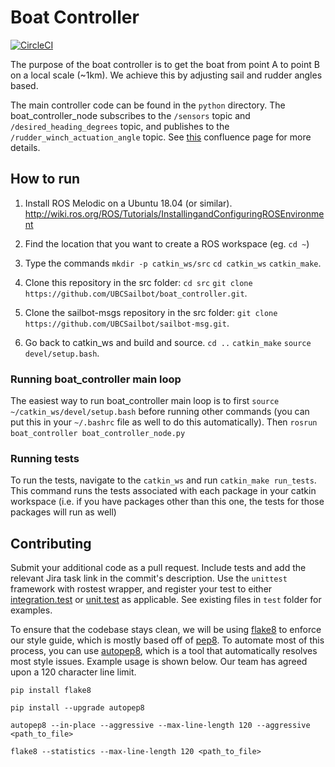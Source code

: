 # Boat Controller

[![CircleCI](https://circleci.com/gh/UBCSailbot/boat_controller.svg?style=svg)](https://circleci.com/gh/UBCSailbot/boat_controller)

The purpose of the boat controller is to get the boat from point A to point B on a local scale (~1km). We achieve this by adjusting sail and rudder angles based. 

The main controller code can be found in the `python` directory. The boat_controller_node subscribes to the `/sensors` topic and `/desired_heading_degrees` topic, and publishes to the `/rudder_winch_actuation_angle` topic. See [this](https://ubcsailbot.atlassian.net/wiki/spaces/ADA2/pages/1195147292/ROS+Topic+Names) confluence page for more details.

## How to run

1. Install ROS Melodic on a Ubuntu 18.04 (or similar). http://wiki.ros.org/ROS/Tutorials/InstallingandConfiguringROSEnvironment

2. Find the location that you want to create a ROS workspace (eg. `cd ~`)

3. Type the commands `mkdir -p catkin_ws/src` `cd catkin_ws` `catkin_make`.

4. Clone this repository in the src folder: `cd src` `git clone https://github.com/UBCSailbot/boat_controller.git`. 

5. Clone the sailbot-msgs repository in the src folder: `git clone https://github.com/UBCSailbot/sailbot-msg.git`.

6. Go back to catkin\_ws and build and source. `cd ..` `catkin_make` `source devel/setup.bash`.

### Running boat_controller main loop

The easiest way to run boat_controller main loop is to first `source ~/catkin_ws/devel/setup.bash` before running other commands (you can put this in your `~/.bashrc` file as well to do this automatically). Then `rosrun boat_controller boat_controller_node.py`
​

### Running tests

To run the tests, navigate to the `catkin_ws` and run `catkin_make run_tests`. This command runs the tests associated with each package in your catkin workspace (i.e. if you have packages other than this one, the tests for those packages will run as well)

## Contributing
Submit your additional code as a pull request.  Include tests and add the relevant Jira task link in the commit's description. Use the `unittest` framework with rostest wrapper, and register your test to either [integration.test](test/integration.test) or [unit.test](test/unit.test) as applicable. See existing files in `test` folder for examples.

To ensure that the codebase stays clean, we will be using [flake8](https://flake8.pycqa.org/en/latest/) to enforce our style guide, which is mostly based off of [pep8](https://www.python.org/dev/peps/pep-0008/). To automate most of this process, you can use [autopep8](https://github.com/hhatto/autopep8), which is a tool that automatically resolves most style issues. Example usage is shown below. Our team has agreed upon a 120 character line limit.

`pip install flake8`

`pip install --upgrade autopep8`

`autopep8 --in-place --aggressive --max-line-length 120 --aggressive <path_to_file>`

`flake8 --statistics --max-line-length 120 <path_to_file>`